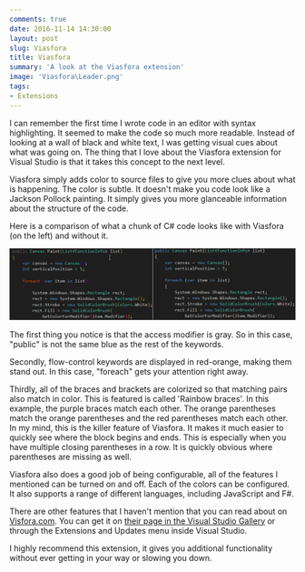 ```yaml
---
comments: true
date: 2016-11-14 14:30:00
layout: post
slug: Viasfora
title: Viasfora
summary: 'A look at the Viasfora extension'
image: 'Viasfora\Leader.png'
tags:
- Extensions
---
```


I can remember the first time I wrote code in an editor with syntax highlighting. It seemed to make the code so much more readable. Instead of looking at a wall of black and white text, I was getting visual cues about what was going on. The thing that I love about the Viasfora extension for Visual Studio is that it takes this concept to the next level. 

Viasfora simply adds color to source files to give you more clues about what is happening. The color is subtle. It doesn't make you code look like a Jackson Pollock painting. It simply gives you more glanceable information about the structure of the code.

Here is a comparison of what a chunk of C# code looks like with Viasfora (on the left) and without it. 

[![](/img/posts/Viasfora/ViasforaComparison.png)](/img/posts/Viasfora/ViasforaComparison.png)

The first thing you notice is that the access modifier is gray. So in this case, "public" is not the same blue as the rest of the keywords.

Secondly, flow-control keywords are displayed in red-orange, making them stand out. In this case, "foreach" gets your attention right away.

Thirdly, all of the braces and brackets are colorized so that matching pairs also match in color. This is featured is called 'Rainbow braces'. In this example, the purple braces match each other. The orange parentheses match the orange parentheses and the red parentheses match each other. In my mind, this is the killer feature of Viasfora. It makes it much easier to quickly see where the block begins and ends. This is especially when you have multiple closing parentheses in a row. It is quickly obvious where parentheses are missing as well. 

Viasfora also does a good job of being configurable, all of the features I mentioned can be turned on and off. Each of the colors can be configured. It also supports a range of different languages, including JavaScript and F#. 

There are other features that I haven't mention that you can read about on [Visfora.com](http://viasfora.com/). You can get it on [their page in the Visual Studio Gallery](https://visualstudiogallery.msdn.microsoft.com/19609469-380e-4fcf-bcde-e31caeb658b2) or through the Extensions and Updates menu inside Visual Studio. 

I highly recommend this extension, it gives you additional functionality without ever getting in your way or slowing you down.

